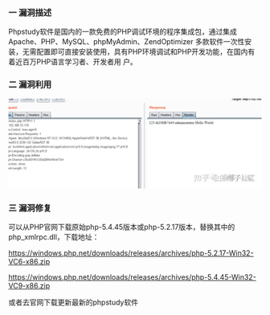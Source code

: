 ### 一 漏洞描述
Phpstudy软件是国内的⼀款免费的PHP调试环境的程序集成包，通过集成Apache、PHP、MySQL、phpMyAdmin、ZendOptimizer
多款软件⼀次性安装，⽆需配置即可直接安装使⽤，具有PHP环境调试和PHP开发功能，在国内有着近百万PHP语⾔学习者、开发者⽤
户。

### 二 漏洞利用
![img.png](img.png)

### 三 漏洞修复
可以从PHP官网下载原始php-5.4.45版本或php-5.2.17版本，替换其中的php_xmlrpc.dll，下载地址：

https://windows.php.net/downloads/releases/archives/php-5.2.17-Win32-VC6-x86.zip

https://windows.php.net/downloads/releases/archives/php-5.4.45-Win32-VC9-x86.zip

或者去官网下载更新最新的phpstudy软件
